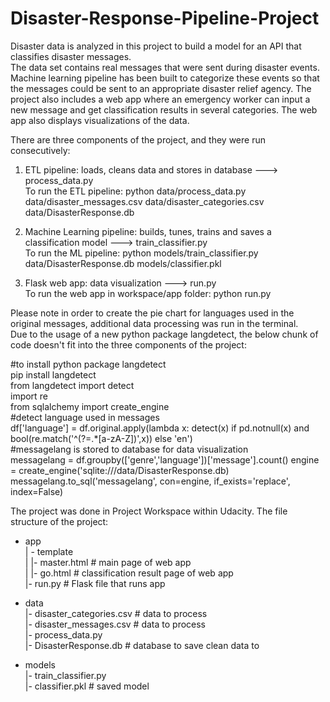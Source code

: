 # Disaster-Response-Pipeline-Project

Disaster data is analyzed in this project to build a model for an API that classifies disaster messages.                                                                           
The data set contains real messages that were sent during disaster events. Machine learning pipeline has been built to categorize these events so that the messages could be sent to an appropriate disaster relief agency. The project also includes a web app where an emergency worker can input a new message and get classification results in several categories. The web app also displays visualizations of the data.

There are three components of the project, and they were run consecutively:
1. ETL pipeline: loads, cleans data and stores in database ---> process_data.py                                                                                                     
   To run the ETL pipeline: python data/process_data.py data/disaster_messages.csv data/disaster_categories.csv data/DisasterResponse.db
   
2. Machine Learning pipeline: builds, tunes, trains and saves a classification model ---> train_classifier.py                                                                       
   To run the ML pipeline: python models/train_classifier.py data/DisasterResponse.db models/classifier.pkl
   
3. Flask web app: data visualization --->  run.py                                                                                                                                   
   To run the web app in workspace/app folder: python run.py
   
Please note in order to create the pie chart for languages used in the original messages, additional data processing was run in the terminal.                                       
Due to the usage of a new python package langdetect, the below chunk of code doesn't fit into the three components of the project:                                                

#to install python package langdetect                                                                                                                                               
pip install langdetect                                                                                                                        
from langdetect import detect                                                                                                                                                       
import re                                                                                                                                                             
from sqlalchemy import create_engine                                                                                                                                   
#detect language used in messages                                                                                                                                                   
df['language'] = df.original.apply(lambda x: detect(x) if pd.notnull(x) and bool(re.match('^(?=.*[a-zA-Z])',x)) else 'en')                                                         
#messagelang is stored to database for data visualization                                                                                                                           
messagelang = df.groupby(['genre','language'])['message'].count()
engine = create_engine('sqlite:///data/DisasterResponse.db)                                                                                                             
messagelang.to_sql('messagelang', con=engine, if_exists='replace', index=False)                                                                                        

The project was done in Project Workspace within Udacity. The file structure of the project:
- app                                                                                                                                                                 
| - template                                                                                                                                                           
| |- master.html  # main page of web app                                                                                                                               
| |- go.html  # classification result page of web app                                                                                                                 
|- run.py  # Flask file that runs app                                                                                                                                 
                                                                                                                                                                       
- data                                                                                                                                                                 
|- disaster_categories.csv  # data to process                                                                                                                         
|- disaster_messages.csv  # data to process                                                                                                                           
|- process_data.py                                                                                                                                                     
|- DisasterResponse.db   # database to save clean data to                                                                                                             
                                                                                                                                                                       
- models                                                                                                                                                               
|- train_classifier.py                                                                                                                                                 
|- classifier.pkl  # saved model                                                                                                                                       
